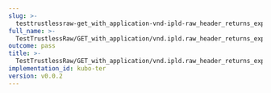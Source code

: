 ```yaml
---
slug: >-
  testtrustlessraw-get_with_application-vnd-ipld-raw_header_returns_expected_response_headers-body
full_name: >-
  TestTrustlessRaw/GET_with_application/vnd.ipld.raw_header_returns_expected_response_headers/Body
outcome: pass
title: >-
  TestTrustlessRaw/GET_with_application/vnd.ipld.raw_header_returns_expected_response_headers/Body
implementation_id: kubo-ter
version: v0.0.2
---
```


